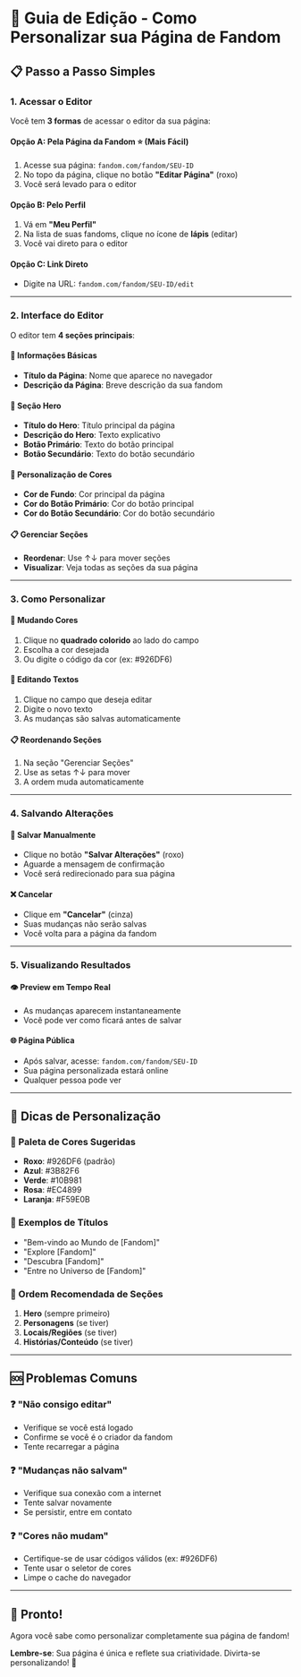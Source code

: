 # 🎨 Guia de Edição - Como Personalizar sua Página de Fandom

## 📋 **Passo a Passo Simples**

### **1. Acessar o Editor**
Você tem **3 formas** de acessar o editor da sua página:

#### **Opção A: Pela Página da Fandom** ⭐ (Mais Fácil)
1. Acesse sua página: `fandom.com/fandom/SEU-ID`
2. No topo da página, clique no botão **"Editar Página"** (roxo)
3. Você será levado para o editor

#### **Opção B: Pelo Perfil**
1. Vá em **"Meu Perfil"**
2. Na lista de suas fandoms, clique no ícone de **lápis** (editar)
3. Você vai direto para o editor

#### **Opção C: Link Direto**
- Digite na URL: `fandom.com/fandom/SEU-ID/edit`

---

### **2. Interface do Editor**

O editor tem **4 seções principais**:

#### **📝 Informações Básicas**
- **Título da Página**: Nome que aparece no navegador
- **Descrição da Página**: Breve descrição da sua fandom

#### **🌟 Seção Hero**
- **Título do Hero**: Título principal da página
- **Descrição do Hero**: Texto explicativo
- **Botão Primário**: Texto do botão principal
- **Botão Secundário**: Texto do botão secundário

#### **🎨 Personalização de Cores**
- **Cor de Fundo**: Cor principal da página
- **Cor do Botão Primário**: Cor do botão principal
- **Cor do Botão Secundário**: Cor do botão secundário

#### **📋 Gerenciar Seções**
- **Reordenar**: Use ↑↓ para mover seções
- **Visualizar**: Veja todas as seções da sua página

---

### **3. Como Personalizar**

#### **🎨 Mudando Cores**
1. Clique no **quadrado colorido** ao lado do campo
2. Escolha a cor desejada
3. Ou digite o código da cor (ex: #926DF6)

#### **📝 Editando Textos**
1. Clique no campo que deseja editar
2. Digite o novo texto
3. As mudanças são salvas automaticamente

#### **📋 Reordenando Seções**
1. Na seção "Gerenciar Seções"
2. Use as setas ↑↓ para mover
3. A ordem muda automaticamente

---

### **4. Salvando Alterações**

#### **💾 Salvar Manualmente**
- Clique no botão **"Salvar Alterações"** (roxo)
- Aguarde a mensagem de confirmação
- Você será redirecionado para sua página

#### **❌ Cancelar**
- Clique em **"Cancelar"** (cinza)
- Suas mudanças não serão salvas
- Você volta para a página da fandom

---

### **5. Visualizando Resultados**

#### **👁️ Preview em Tempo Real**
- As mudanças aparecem instantaneamente
- Você pode ver como ficará antes de salvar

#### **🌐 Página Pública**
- Após salvar, acesse: `fandom.com/fandom/SEU-ID`
- Sua página personalizada estará online
- Qualquer pessoa pode ver

---

## 🎯 **Dicas de Personalização**

### **🎨 Paleta de Cores Sugeridas**
- **Roxo**: #926DF6 (padrão)
- **Azul**: #3B82F6
- **Verde**: #10B981
- **Rosa**: #EC4899
- **Laranja**: #F59E0B

### **📝 Exemplos de Títulos**
- "Bem-vindo ao Mundo de [Fandom]"
- "Explore [Fandom]"
- "Descubra [Fandom]"
- "Entre no Universo de [Fandom]"

### **🔧 Ordem Recomendada de Seções**
1. **Hero** (sempre primeiro)
2. **Personagens** (se tiver)
3. **Locais/Regiões** (se tiver)
4. **Histórias/Conteúdo** (se tiver)

---

## 🆘 **Problemas Comuns**

### **❓ "Não consigo editar"**
- Verifique se você está logado
- Confirme se você é o criador da fandom
- Tente recarregar a página

### **❓ "Mudanças não salvam"**
- Verifique sua conexão com a internet
- Tente salvar novamente
- Se persistir, entre em contato

### **❓ "Cores não mudam"**
- Certifique-se de usar códigos válidos (ex: #926DF6)
- Tente usar o seletor de cores
- Limpe o cache do navegador

---

## 🎉 **Pronto!**

Agora você sabe como personalizar completamente sua página de fandom! 

**Lembre-se**: Sua página é única e reflete sua criatividade. Divirta-se personalizando! 🚀 